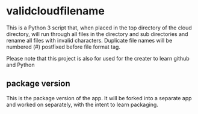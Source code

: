 # validcloudfilename
This is a Python 3 script that, when placed in the top directory of the cloud directory, will run through all files in the directory and sub directories and rename all files with invalid characters. Duplicate file names will be numbered (#) postfixed before file format tag.

Please note that this project is also for used for the creater to learn github and Python

## package version
This is the package version of the app. It will be forked into a separate app and worked on separately, with the intent to learn packaging.